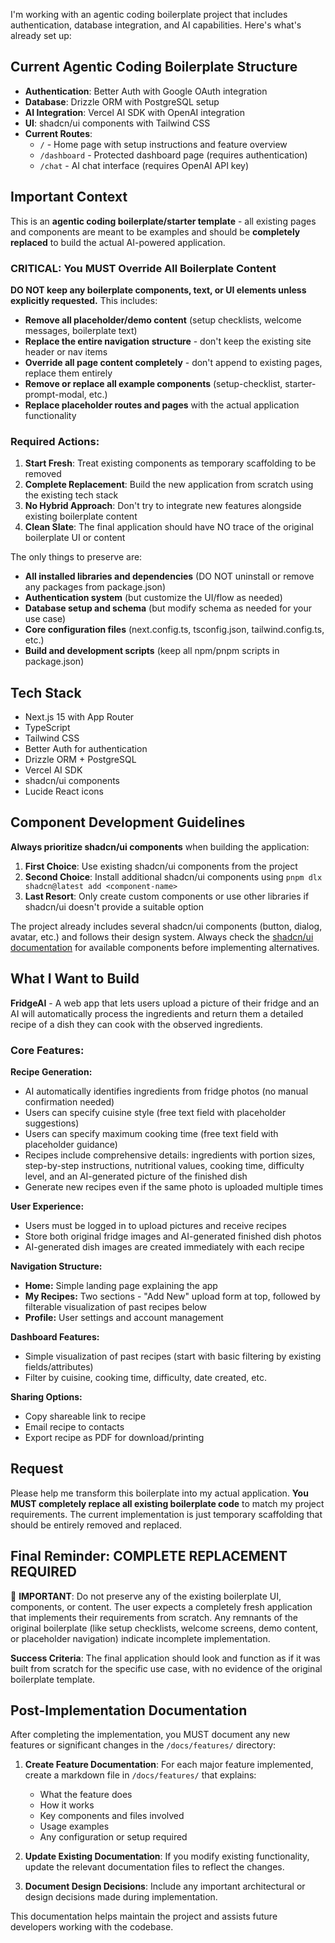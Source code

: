 I'm working with an agentic coding boilerplate project that includes authentication, database integration, and AI capabilities. Here's what's already set up:

## Current Agentic Coding Boilerplate Structure

- **Authentication**: Better Auth with Google OAuth integration
- **Database**: Drizzle ORM with PostgreSQL setup
- **AI Integration**: Vercel AI SDK with OpenAI integration
- **UI**: shadcn/ui components with Tailwind CSS
- **Current Routes**:
  - `/` - Home page with setup instructions and feature overview
  - `/dashboard` - Protected dashboard page (requires authentication)
  - `/chat` - AI chat interface (requires OpenAI API key)

## Important Context

This is an **agentic coding boilerplate/starter template** - all existing pages and components are meant to be examples and should be **completely replaced** to build the actual AI-powered application.

### CRITICAL: You MUST Override All Boilerplate Content

**DO NOT keep any boilerplate components, text, or UI elements unless explicitly requested.** This includes:

- **Remove all placeholder/demo content** (setup checklists, welcome messages, boilerplate text)
- **Replace the entire navigation structure** - don't keep the existing site header or nav items
- **Override all page content completely** - don't append to existing pages, replace them entirely
- **Remove or replace all example components** (setup-checklist, starter-prompt-modal, etc.)
- **Replace placeholder routes and pages** with the actual application functionality

### Required Actions:

1. **Start Fresh**: Treat existing components as temporary scaffolding to be removed
2. **Complete Replacement**: Build the new application from scratch using the existing tech stack
3. **No Hybrid Approach**: Don't try to integrate new features alongside existing boilerplate content
4. **Clean Slate**: The final application should have NO trace of the original boilerplate UI or content

The only things to preserve are:

- **All installed libraries and dependencies** (DO NOT uninstall or remove any packages from package.json)
- **Authentication system** (but customize the UI/flow as needed)
- **Database setup and schema** (but modify schema as needed for your use case)
- **Core configuration files** (next.config.ts, tsconfig.json, tailwind.config.ts, etc.)
- **Build and development scripts** (keep all npm/pnpm scripts in package.json)

## Tech Stack

- Next.js 15 with App Router
- TypeScript
- Tailwind CSS
- Better Auth for authentication
- Drizzle ORM + PostgreSQL
- Vercel AI SDK
- shadcn/ui components
- Lucide React icons

## Component Development Guidelines

**Always prioritize shadcn/ui components** when building the application:

1. **First Choice**: Use existing shadcn/ui components from the project
2. **Second Choice**: Install additional shadcn/ui components using `pnpm dlx shadcn@latest add <component-name>`
3. **Last Resort**: Only create custom components or use other libraries if shadcn/ui doesn't provide a suitable option

The project already includes several shadcn/ui components (button, dialog, avatar, etc.) and follows their design system. Always check the [shadcn/ui documentation](https://ui.shadcn.com/docs/components) for available components before implementing alternatives.

## What I Want to Build

**FridgeAI** - A web app that lets users upload a picture of their fridge and an AI will automatically process the ingredients and return them a detailed recipe of a dish they can cook with the observed ingredients.

### Core Features:

**Recipe Generation:**
- AI automatically identifies ingredients from fridge photos (no manual confirmation needed)
- Users can specify cuisine style (free text field with placeholder suggestions)
- Users can specify maximum cooking time (free text field with placeholder guidance)
- Recipes include comprehensive details: ingredients with portion sizes, step-by-step instructions, nutritional values, cooking time, difficulty level, and an AI-generated picture of the finished dish
- Generate new recipes even if the same photo is uploaded multiple times

**User Experience:**
- Users must be logged in to upload pictures and receive recipes
- Store both original fridge images and AI-generated finished dish photos
- AI-generated dish images are created immediately with each recipe

**Navigation Structure:**
- **Home:** Simple landing page explaining the app
- **My Recipes:** Two sections - "Add New" upload form at top, followed by filterable visualization of past recipes below
- **Profile:** User settings and account management

**Dashboard Features:**
- Simple visualization of past recipes (start with basic filtering by existing fields/attributes)
- Filter by cuisine, cooking time, difficulty, date created, etc.

**Sharing Options:**
- Copy shareable link to recipe
- Email recipe to contacts
- Export recipe as PDF for download/printing


## Request

Please help me transform this boilerplate into my actual application. **You MUST completely replace all existing boilerplate code** to match my project requirements. The current implementation is just temporary scaffolding that should be entirely removed and replaced.

## Final Reminder: COMPLETE REPLACEMENT REQUIRED

🚨 **IMPORTANT**: Do not preserve any of the existing boilerplate UI, components, or content. The user expects a completely fresh application that implements their requirements from scratch. Any remnants of the original boilerplate (like setup checklists, welcome screens, demo content, or placeholder navigation) indicate incomplete implementation.

**Success Criteria**: The final application should look and function as if it was built from scratch for the specific use case, with no evidence of the original boilerplate template.

## Post-Implementation Documentation

After completing the implementation, you MUST document any new features or significant changes in the `/docs/features/` directory:

1. **Create Feature Documentation**: For each major feature implemented, create a markdown file in `/docs/features/` that explains:

   - What the feature does
   - How it works
   - Key components and files involved
   - Usage examples
   - Any configuration or setup required

2. **Update Existing Documentation**: If you modify existing functionality, update the relevant documentation files to reflect the changes.

3. **Document Design Decisions**: Include any important architectural or design decisions made during implementation.

This documentation helps maintain the project and assists future developers working with the codebase.
